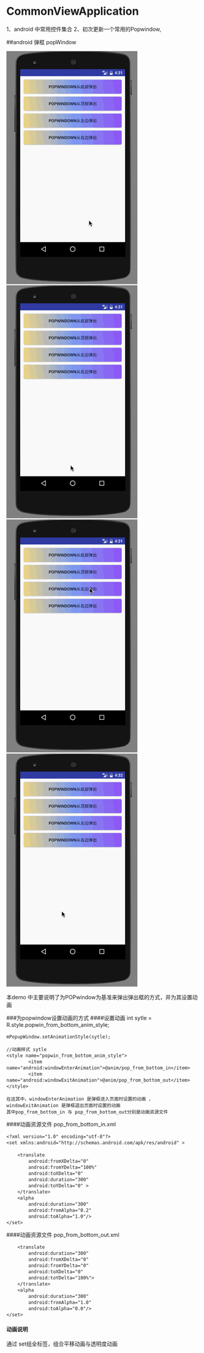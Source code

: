 # CommonViewApplication
1、android 中常用控件集合 
2、初次更新一个常用的Popwindow,





##android 弹框 popWindow

![pop 从顶部弹出来](https://github.com/zhaolongs/CommonViewApplication/blob/master/picture/pop/pop_from_top.gif?raw=true)
![pop 从底部弹出来](https://github.com/zhaolongs/CommonViewApplication/blob/master/picture/pop/pop_from_bottom.gif?raw=true)
![pop 从左部弹出来](https://github.com/zhaolongs/CommonViewApplication/blob/master/picture/pop/pop_from_left.gif?raw=true)
![pop 从右部弹出来](https://github.com/zhaolongs/CommonViewApplication/blob/master/picture/pop/pop_from_right.gif?raw=true)

本demo 中主要说明了为POPwindow为基准来弹出弹出框的方式，并为其设置动画

###为popwindow设置动画的方式
####设置动画
    int  sytle = R.style.popwin_from_bottom_anim_style;

    mPopupWindow.setAnimationStyle(sytle);

    //动画样式 sytle
    <style name="popwin_from_bottom_anim_style">
            <item name="android:windowEnterAnimation">@anim/pop_from_bottom_in</item>
            <item name="android:windowExitAnimation">@anim/pop_from_bottom_out</item>
    </style>

    在这其中，windowEnterAnimation 是弹框进入页面时设置的动画 ，windowExitAnimation 是弹框退出页面时设置的动画
    其中pop_from_bottom_in 与 pop_from_bottom_out分别是动画资源文件

####动画资源文件 pop_from_bottom_in.xml

    <?xml version="1.0" encoding="utf-8"?>
    <set xmlns:android="http://schemas.android.com/apk/res/android" >

        <translate
            android:fromXDelta="0"
            android:fromYDelta="100%"
            android:toXDelta="0"
            android:duration="300"
            android:toYDelta="0" >
        </translate>
        <alpha
            android:duration="300"
            android:fromAlpha="0.2"
            android:toAlpha="1.0"/>
    </set>
####动画资源文件 pop_from_bottom_out.xml
    <?xml version="1.0" encoding="utf-8"?>
    <set xmlns:android="http://schemas.android.com/apk/res/android">

        <translate
            android:duration="300"
            android:fromXDelta="0"
            android:fromYDelta="0"
            android:toXDelta="0"
            android:toYDelta="100%">
        </translate>
        <alpha
            android:duration="300"
            android:fromAlpha="1.0"
            android:toAlpha="0.0"/>
    </set>
#### 动画说明
  通过 set组全标签，组合平移动画与透明度动画



